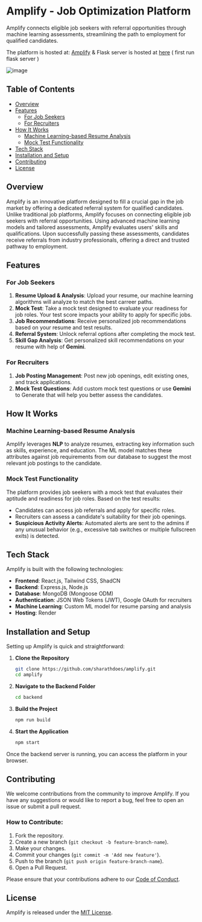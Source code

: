 
# Amplify - Job Optimization Platform

Amplify connects eligible job seekers with referral opportunities through machine learning assessments, streamlining the path to employment for qualified candidates.

The platform is hosted at: [Amplify](https://amplify-4.onrender.com)
& Flask server is hosted at [here](https://amplify-5.onrender.com) ( first run flask server )

![image](https://github.com/user-attachments/assets/1894d6fd-7e28-42bb-80be-430038b2769e)

## Table of Contents

- [Overview](#overview)
- [Features](#features)
  - [For Job Seekers](#for-job-seekers)
  - [For Recruiters](#for-recruiters)
- [How It Works](#how-it-works)
  - [Machine Learning-based Resume Analysis](#machine-learning-based-resume-analysis)
  - [Mock Test Functionality](#mock-test-functionality)
- [Tech Stack](#tech-stack)
- [Installation and Setup](#installation-and-setup)
- [Contributing](#contributing)
- [License](#license)
  
## Overview

Amplify is an innovative platform designed to fill a crucial gap in the job market by offering a dedicated referral system for qualified candidates. Unlike traditional job platforms, Amplify focuses on connecting eligible job seekers with referral opportunities. Using advanced machine learning models and tailored assessments, Amplify evaluates users' skills and qualifications. Upon successfully passing these assessments, candidates receive referrals from industry professionals, offering a direct and trusted pathway to employment. 

## Features

### For Job Seekers

1. **Resume Upload & Analysis**: Upload your resume, our machine learning algorithms will analyze to match the best carreer paths.
2. **Mock Test**: Take a mock test designed to evaluate your readiness for job roles. Your test score impacts your ability to apply for specific jobs.
3. **Job Recommendations**: Receive personalized job recommendations based on your resume and test results.
4. **Referral System**: Unlock referral options after completing the mock test.
5. **Skill Gap Analysis**: Get personalized skill recommendations on your resume with help of **Gemini**.

### For Recruiters

1. **Job Posting Management**: Post new job openings, edit existing ones, and track applications.
2. **Mock Test Questions**: Add custom mock test questions or use **Gemini** to Generate that will help you better assess the candidates.

## How It Works

### Machine Learning-based Resume Analysis

Amplify leverages **NLP** to analyze resumes, extracting key information such as skills, experience, and education. The ML model matches these attributes against job requirements from our database to suggest the most relevant job postings to the candidate.

### Mock Test Functionality

The platform provides job seekers with a mock test that evaluates their aptitude and readiness for job roles. Based on the test results:
- Candidates can access job referrals and apply for specific roles.
- Recruiters can assess a candidate's suitability for their job openings.
- **Suspicious Activity Alerts**: Automated alerts are sent to the admins if any unusual behavior (e.g., excessive tab switches or multiple fullscreen exits) is detected.
  
## Tech Stack

Amplify is built with the following technologies:

- **Frontend**: React.js, Tailwind CSS, ShadCN 
- **Backend**: Express.js, Node.js
- **Database**: MongoDB (Mongoose ODM)
- **Authentication**: JSON Web Tokens (JWT), Google OAuth for recruiters
- **Machine Learning**: Custom ML model for resume parsing and analysis
- **Hosting**: Render

## Installation and Setup

Setting up Amplify is quick and straightforward:

1. **Clone the Repository**
   ```bash
   git clone https://github.com/sharathdoes/amplify.git
   cd amplify
   ```

2. **Navigate to the Backend Folder**
   ```bash
   cd backend
   ```

3. **Build the Project**
   ```bash
   npm run build
   ```

4. **Start the Application**
   ```bash
   npm start
   ```

Once the backend server is running, you can access the platform in your browser. 

## Contributing

We welcome contributions from the community to improve Amplify. If you have any suggestions or would like to report a bug, feel free to open an issue or submit a pull request.

### How to Contribute:

1. Fork the repository.
2. Create a new branch (`git checkout -b feature-branch-name`).
3. Make your changes.
4. Commit your changes (`git commit -m 'Add new feature'`).
5. Push to the branch (`git push origin feature-branch-name`).
6. Open a Pull Request.

Please ensure that your contributions adhere to our [Code of Conduct](CODE_OF_CONDUCT.md).

## License

Amplify is released under the [MIT License](LICENSE).


